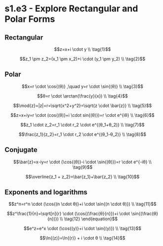 # s1.e3 - Explore Rectangular and Polar Forms

## Rectangular

```math
z=x+i \cdot y \\
\tag{1}
```

```math
z_1 \pm z_2=(x_1 \pm x_2)+i \cdot (y_1 \pm y_2) \\
\tag{2}
```

## Polar

```math
x=r \cdot \cos{(θ)} ,\quad  y=r \cdot \sin{(θ)} \\
\tag{3}
```

```math
θ=r \cdot \arctan(\frac{y}{x}) \\
\tag{4}
```

```math
\mod{z}=|z|=r=\sqrt{x^2+y^2}=\sqrt{z \cdot \bar{z}} \\
\tag{5}
```

```math
z=x+iy=r \cdot (cos{(θ)}+i \cdot sin{(θ)})=r \cdot e^{iθ} \\
\tag{6}
```

```math
z_1 \cdot z_2=r_1 \cdot r_2 \cdot e^{(θ_1+θ_2)} \\
\tag{7}
```

```math
\frac{z_1}{z_2}=r_1 \cdot r_2 \cdot e^{(θ_1-θ_2)} \\
\tag{8}
```

## Conjugate

```math
\bar{z}=x-iy=r \cdot (\cos{(θ)}-i \cdot \sin{(θ)})=r \cdot e^{-iθ} \\
\tag{9}
```

```math
\overline{z_1 + z_2}=\bar{z_1}+\bar{z_2} \\
\tag{10}
```

## Exponents and logarithms

```math
z^n=r^n \cdot (\cos{(n \cdot θ)}+i \cdot \sin{(n \cdot θ)}) \\
\tag{11}
```

```math
z^\frac{1}{n}=\sqrt[n]{r} \cdot (\cos{(\frac{θ}{n}})+i \cdot \sin{(\frac{θ}{n})}) \\
\tag{12}
\end{equation}
```

```math
e^z=e^x \cdot (\cos{(y)}+i \cdot \sin{(y)}) \\
\tag{13}
```

```math
\ln{(z)}=\ln{(r)} + i \cdot θ \\
\tag{14}
```

